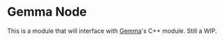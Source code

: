 # Gemma Node

This is a module that will interface with [Gemma](https://blog.google/technology/developers/gemma-open-models/)'s C++ module. Still a WIP.
